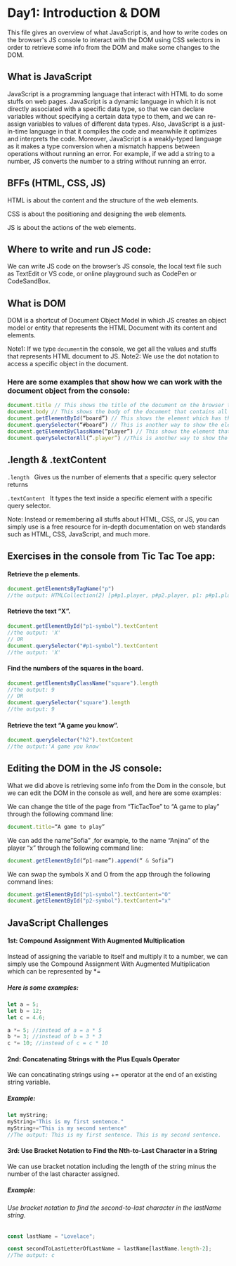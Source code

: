 # Day1: Introduction & DOM
This file gives an overview of what JavaScript is, and how to write codes on the browser's JS console to interact with the DOM using CSS selectors in order to retrieve some info from the DOM and make some changes to the DOM.

## What is JavaScript
JavaScript is a programming language that interact with HTML to do some stuffs on web pages.
JavaScript is a dynamic language in which it is not directly associated with a specific data type, so that we can declare variables without specifying a certain data type to them, and we can re-assign variables to values of different data types. Also, JavaScript is a just-in-time language in that it compiles the code and meanwhile it optimizes and interprets the code.   Moreover, JavaScript is a weakly-typed language as it makes a type conversion when a mismatch happens between operations without running an error. For example, if we add a string to a number, JS converts the number to a string without running an error.

## BFFs (HTML, CSS, JS)
HTML is about the content and the structure of the web elements. 

CSS is about the positioning and designing the web elements.

JS is about the actions of the web elements. 

## Where to write and run JS code:
We can write JS code on the browser’s JS console, the local text file such as TextEdit or VS code, or online playground such as CodePen or CodeSandBox.

## What is DOM 
DOM is a shortcut of Document Object Model in which JS creates an object model or entity that represents the HTML Document with its content and elements.

Note1: If we type ``` document ```in the console, we get all the values and stuffs that represents HTML document to JS.
Note2: We use the dot notation to access a specific object in the document.

### Here are some examples that show how we can work with the document object from the console:
```javascript
document.title // This shows the title of the document on the browser tab.
document.body // This shows the body of the document that contains all of the document content.
document.getElementById(“board”) // This shows the element which has the id “board”
document.querySelector(“#board”) // This is another way to show the element which has the id “board”.
document.getElementByClassName(“player”) // This shows the element that have the class name “player”.
document.querySelectorAll(“.player”) //This is another way to show the element that have the class name “player”.
```
## .length & .textContent
```.length ``` Gives us the number of elements that a specific query selector returns

```.textContent ``` It types the text inside a specific element with a specific query selector.

Note: Instead or remembering all stuffs about HTML, CSS, or JS, you can simply use is a free resource for in-depth documentation on web standards such as HTML, CSS, JavaScript, and much more.

## Exercises in the console from Tic Tac Toe app:
#### Retrieve the p elements.
  ```javascript
 document.getElementsByTagName("p")
//the output: HTMLCollection(2) [p#p1.player, p#p2.player, p1: p#p1.player, p2: p#p2.player]
  ```
#### Retrieve the text “X”.
   ```javascript
   document.getElementById("p1-symbol").textContent
//the output: 'X'
   // OR
  document.querySelector("#p1-symbol").textContent
//the output: 'X'
   ```
#### Find the numbers of the squares in the board.
   ```javascript
   document.getElementsByClassName("square").length
//the output: 9
   // OR 
 document.querySelector("square").length
//the output: 9
   ```
#### Retrieve the text “A game you know”.
```javascript
document.querySelector("h2").textContent
//the output:'A game you know'
```
## Editing the DOM in the JS console:
What we did above is retrieving some info from the Dom in the console, but we can edit the DOM in the console as well, and here are some examples:

We can change the title of the page from “TicTacToe” to “A game to play” through the following command line:
```javascript
document.title=“A game to play”
```
We can add the name”Sofia” ,for example, to the name “Anjina” of the player “x” through the following command line:

```javascript
document.getElementById(“p1-name”).append(“ & Sofia”)
```
We can swap the symbols X and O from the app through the following command lines: 
```javascript
document.getElementById("p1-symbol").textContent="O"
document.getElementById("p2-symbol").textContent="x"
```
## JavaScript Challenges
#### 1st: Compound Assignment With Augmented Multiplication
Instead of assigning the variable to itself and multiply it to a number, we can simply use the Compound Assignment With Augmented Multiplication which can be represented by *=

##### Here is some examples:
```javascript
let a = 5;
let b = 12;
let c = 4.6;

a *= 5; //instead of a = a * 5
b *= 3; //instead of b = 3 * 3
c *= 10; //instead of c = c * 10
```
#### 2nd: Concatenating Strings with the Plus Equals Operator
We can concatinating strings using += operator at the end of an existing string variable.
##### Example:
```javascript
let myString;
myString="This is my first sentence."
myString+="This is my second sentence"
//The output: This is my first sentence. This is my second sentence.
```
#### 3rd: Use Bracket Notation to Find the Nth-to-Last Character in a String
We can use bracket notation including the length of the string minus the number of the last character assigned.
##### Example:
###### Use bracket notation to find the second-to-last character in the lastName string.
```javascript
const lastName = "Lovelace";

const secondToLastLetterOfLastName = lastName[lastName.length-2];
//The output: c


